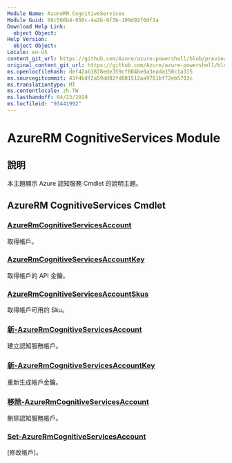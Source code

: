 ```yaml
---
Module Name: AzureRM.CognitiveServices
Module Guid: 66c566b4-950c-4a2b-9f3b-199d92f0df1a
Download Help Link:
  object Object: 
Help Version:
  object Object: 
Locale: en-US
content_git_url: https://github.com/Azure/azure-powershell/blob/preview/src/ResourceManager/CognitiveServices/Commands.Management.CognitiveServices/help/AzureRM.CognitiveServices.md
original_content_git_url: https://github.com/Azure/azure-powershell/blob/preview/src/ResourceManager/CognitiveServices/Commands.Management.CognitiveServices/help/AzureRM.CognitiveServices.md
ms.openlocfilehash: def42ab1878ede359cf084be0a3eada150c1a315
ms.sourcegitcommit: 43f4bdf2a59dd82fd881512aa9761bf72eb5703c
ms.translationtype: MT
ms.contentlocale: zh-TW
ms.lasthandoff: 04/23/2019
ms.locfileid: "93441992"
---
```

# AzureRM CognitiveServices Module
## 說明
本主題顯示 Azure 認知服務 Cmdlet 的說明主題。

## AzureRM CognitiveServices Cmdlet
### [AzureRmCognitiveServicesAccount](Get-AzureRmCognitiveServicesAccount.md)
取得帳戶。

### [AzureRmCognitiveServicesAccountKey](Get-AzureRmCognitiveServicesAccountKey.md)
取得帳戶的 API 金鑰。

### [AzureRmCognitiveServicesAccountSkus](Get-AzureRmCognitiveServicesAccountSkus.md)
取得帳戶可用的 Sku。

### [新-AzureRmCognitiveServicesAccount](New-AzureRmCognitiveServicesAccount.md)
建立認知服務帳戶。

### [新-AzureRmCognitiveServicesAccountKey](New-AzureRmCognitiveServicesAccountKey.md)
重新生成帳戶金鑰。

### [移除-AzureRmCognitiveServicesAccount](Remove-AzureRmCognitiveServicesAccount.md)
刪除認知服務帳戶。

### [Set-AzureRmCognitiveServicesAccount](Set-AzureRmCognitiveServicesAccount.md)
[修改帳戶]。

